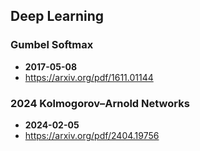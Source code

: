 ## Deep Learning


### Gumbel Softmax
- **2017-05-08**
- https://arxiv.org/pdf/1611.01144
### 2024 Kolmogorov–Arnold Networks
- **2024-02-05**
- https://arxiv.org/pdf/2404.19756